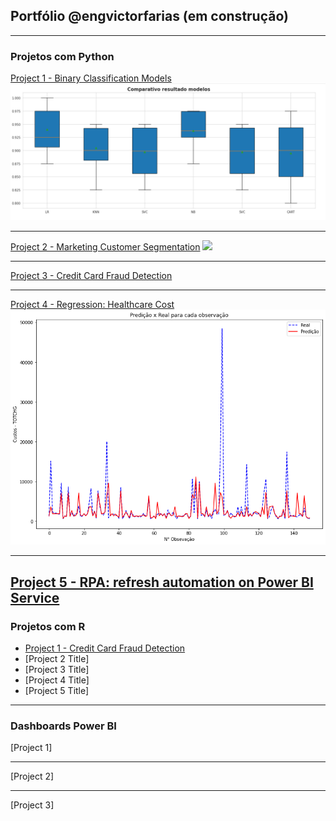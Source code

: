 ##  Portfólio @engvictorfarias (em construção)

---

### Projetos com Python 

[Project 1 - Binary Classification Models](https://github.com/engvictorfarias/engvictorfarias/blob/main/classifica-o-breast-cancer-winsconsin-python-ml.ipynb)
<img src="images/comparativo-modelos-classificacao-cancer-wisconsin.png?raw=true"/>

---
[Project 2 - Marketing Customer Segmentation](https://www.kaggle.com/code/engvictorfarias/marketing-customer-segmentation-python)
<img src = "https://www.kaggleusercontent.com/kf/128598501/eyJhbGciOiJkaXIiLCJlbmMiOiJBMTI4Q0JDLUhTMjU2In0..c8Csud6GeQfvLzoRfxBWEg.wLNjuZdZpvr6G21kfOWHKNkWb8UW_d6wa6YqNAqV4K02XpgR57QN9hS9p1V5vxh-Q6jHG0yGHIl9v-BlT8vA5VxjR5f_xsbff01B2Ic1a5wCFMTU1VWD-lK__VftOED19YkWtl-KCFnYf-VhnYEqoDgHdaFhl47um3qll_RNxo5QgGIhbZ01eE3CF_YSG0xj5z6qKraV_THgC8OkJnOpDvl0WNA6Hkew-CPqMHHuWpIHAS_ZWVdAT6xoo9AvanxF_SsYS-8hIXTvej-wNekU8tSnFiAdth7IdImFTfOADZ9XupCqdb-cWkfXc2YWt5XyrM1EE_ea1LlbhDOTpFzG01Ygg_kDo-Zj4AJ8qq1SZfp8lMCwC9m-Xk5mhhm4QlPqY3brF1BvQGpYY7jb4s5fmxi73hTL6GNO6zlraHbquGgztvMxy6Z1cE-YjnHzRE6R_XJrpFGggBhV4gnhozqZzJBQo6rtARALufy1QlqX6u79avdj_p1809dz1uT9waEyGp-cVPHatlYR-x8CzOOiO0VY2QWazc-jeO52vW2HfDWcgyZjPxJJbbp-MEPP6q6xYXmHYgY_uTGK6mQr8XEgGpKUkMsDnWO-illR33OdCjYMUYKilygwQfgAI_cPHfv43ru9B8VJJRDardeTTRqTZGzp7d6T9DG0439ZnXagkXfCBofXSHqC6bIwPZzJCsTy.NmXkOr-gswmffwfl7NgLzw/__results___files/__results___125_0.png" />

---
[Project 3 - Credit Card Fraud Detection](https://www.kaggle.com/code/engvictorfarias/credit-card-fraud-detection-python)

---
[Project 4 - Regression: Healthcare Cost](https://www.kaggle.com/code/engvictorfarias/regress-o-custos-planos-de-sa-de-c-python)
<img src="images/modelo-regressao-healthcare.png?raw=true"/>

---
[Project 5 - RPA: refresh automation on Power BI Service](https://www.linkedin.com/posts/eng-victor-farias_python-powerbi-businessinteligence-activity-7056420967048257536-xg6r?utm_source=share&utm_medium=member_desktop)
---

### Projetos com R

- [Project 1 - Credit Card Fraud Detection](https://www.kaggle.com/code/engvictorfarias/an-lise-de-fraude-em-c-de-cr-dito-linguagem-r)
- [Project 2 Title]
- [Project 3 Title]
- [Project 4 Title]
- [Project 5 Title]

---

### Dashboards Power BI 

[Project 1]

---
[Project 2]

---
[Project 3]
